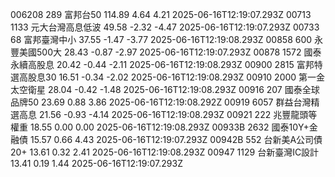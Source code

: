 006208	289	富邦台50	114.89	4.64	4.21	2025-06-16T12:19:07.293Z
00713	1133	元大台灣高息低波	49.58	-2.32	-4.47	2025-06-16T12:19:07.293Z
00733	68	富邦臺灣中小	37.55	-1.47	-3.77	2025-06-16T12:19:08.293Z
00858	600	永豐美國500大	28.43	-0.87	-2.97	2025-06-16T12:19:07.293Z
00878	1572	國泰永續高股息	20.42	-0.44	-2.11	2025-06-16T12:19:08.293Z
00900	2815	富邦特選高股息30	16.51	-0.34	-2.02	2025-06-16T12:19:08.293Z
00910	2000	第一金太空衛星	28.04	-0.42	-1.48	2025-06-16T12:19:08.293Z
00916	207	國泰全球品牌50	23.69	0.88	3.86	2025-06-16T12:19:08.292Z
00919	6057	群益台灣精選高息	21.56	-0.93	-4.14	2025-06-16T12:19:08.293Z
00921	222	兆豐龍頭等權重	18.55	0.00	0.00	2025-06-16T12:19:08.293Z
00933B	2632	國泰10Y+金融債	15.57	0.66	4.43	2025-06-16T12:19:07.293Z
00942B	552	台新美A公司債20+	13.61	0.32	2.41	2025-06-16T12:19:08.293Z
00947	1129	台新臺灣IC設計	13.41	0.19	1.44	2025-06-16T12:19:07.293Z